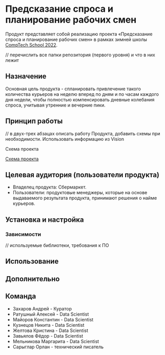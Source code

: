 # Предсказание спроса и планирование рабочих смен
Продукт представляет собой реализацию проекта «Предсказание спроса и планирование рабочих смен» в рамках зимней школы [CompTech School 2022](https://comptechschool.com/).

// перечислить все папки репозитория (первого уровня) и что в них лежит

## Назначение
Основная цель продукта - спланировать привлечение такого количества курьеров на неделю вперед по дням и по часам каждого дня недели, чтобы полностью компенсировать дневные колебания спроса, учитывая утренние и вечерние пики.

## Принцип работы

// в двух-трех абзацах описать работу Продукта, добавить схемы при необходимости. Использовать информацию из Vision

Схема проекта

[Схема проекта](./docs/source/common_view_of_project.svg)

## Целевая аудитория (пользователи продукта)

- Владелец продукта: Сбермаркет.
- Пользователи: продуктовые менеджеры, которые на основе выдаваемого результата продукта, принимают решения о найме курьеров.


## Установка и настройка


### Зависимости

// используемые библиотеки, требования к ПО

## Использование



## Дополнительно


## Команда
- Захаров Андрей - Куратор
- Ратушный Алексей - Data Scientist
- Майоров Константин - Data Scientist
- Кузнецов Никита - Data Scientist
- Желтова Кристина - Data Scientist
- Завьялов Фёдор - Data Scientist
- Мельникова Маргарита - Data Scientist
- Сарыглар Орлан - технический писатель
